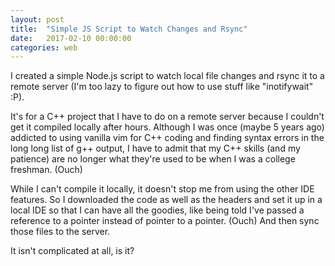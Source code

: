 ```yaml
---                                                                                                                     
layout: post
title:  "Simple JS Script to Watch Changes and Rsync"
date:   2017-02-10 00:00:00
categories: web
---
```


I created a simple Node.js script to watch local file changes and rsync it to a remote server (I'm too lazy to figure out how to use stuff like "inotifywait" :P).

It's for a C++ project that I have to do on a remote server because I couldn't get it compiled locally after hours. Although I was once (maybe 5 years ago) addicted to using vanilla vim for C++ coding and finding syntax errors in the long long list of g++ output, I have to admit that my C++ skills (and my patience) are no longer what they're used to be when I was a college freshman. (Ouch)

While I can't compile it locally, it doesn't stop me from using the other IDE features. So I downloaded the code as well as the headers and set it up in a local IDE so that I can have all the goodies, like being told I've passed a reference to a pointer instead of pointer to a pointer. (Ouch) And then sync those files to the server.

It isn't complicated at all, is it?

<script src="https://gist.github.com/guanlun/a56af3e643114bc7596f0713465b130e.js"></script>
